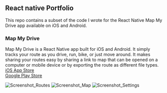 ## React native Portfolio
This repo contains a subset of the code I wrote for the React Native Map My Drive app available on iOS and Android. 

### Map My Drive
Map My Drive is a React Native app built for iOS and Android. It simply tracks your route as you drive, run, bike, or just move around. It makes sharing your routes easy by sharing a link to map that can be opened on a computer or mobile device or by exporting the route as different file types.  
[iOS App Store](https://apps.apple.com/us/app/map-my-drive/id1481519360)  
[Google Play Store](https://play.google.com/store/apps/details?id=com.BarefootForLife.MapMyDrive&hl=en_US&gl=US)  

![Screenshot_Routes](https://user-images.githubusercontent.com/6107648/137918763-ae1425d5-a7ba-4129-a57d-6ee179ba0949.png)
![Screenshot_Map](https://user-images.githubusercontent.com/6107648/137918747-92368296-7804-41b2-85fc-faef8a29d2fc.png)
![Screenshot_Settings](https://user-images.githubusercontent.com/6107648/137918539-258efe34-880f-4731-9c9d-10496bf29b50.png)
